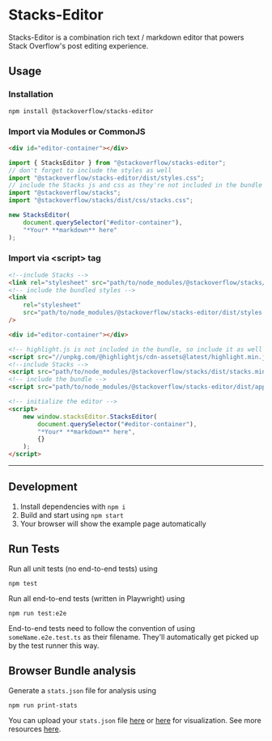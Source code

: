# Stacks-Editor

Stacks-Editor is a combination rich text / markdown editor that powers Stack Overflow's post editing experience.

## Usage

### Installation

`npm install @stackoverflow/stacks-editor`

### Import via Modules or CommonJS

```html
<div id="editor-container"></div>
```

```js
import { StacksEditor } from "@stackoverflow/stacks-editor";
// don't forget to include the styles as well
import "@stackoverflow/stacks-editor/dist/styles.css";
// include the Stacks js and css as they're not included in the bundle
import "@stackoverflow/stacks";
import "@stackoverflow/stacks/dist/css/stacks.css";

new StacksEditor(
    document.querySelector("#editor-container"),
    "*Your* **markdown** here"
);
```

### Import via &lt;script&gt; tag

```html
<!--include Stacks -->
<link rel="stylesheet" src="path/to/node_modules/@stackoverflow/stacks/dist/css/stacks.css" />
<!-- include the bundled styles -->
<link
    rel="stylesheet"
    src="path/to/node_modules/@stackoverflow/stacks-editor/dist/styles.css"
/>

<div id="editor-container"></div>

<!-- highlight.js is not included in the bundle, so include it as well if you want it -->
<script src="//unpkg.com/@highlightjs/cdn-assets@latest/highlight.min.js"></script>
<!--include Stacks -->
<script src="path/to/node_modules/@stackoverflow/stacks/dist/stacks.min.js"></script>
<!-- include the bundle -->
<script src="path/to/node_modules/@stackoverflow/stacks-editor/dist/app.bundle.js"></script>

<!-- initialize the editor -->
<script>
    new window.stacksEditor.StacksEditor(
        document.querySelector("#editor-container"),
        "*Your* **markdown** here",
        {}
    );
</script>
```

---

## Development

1. Install dependencies with `npm i`
2. Build and start using `npm start`
3. Your browser will show the example page automatically

## Run Tests

Run all unit tests (no end-to-end tests) using

    npm test

Run all end-to-end tests (written in Playwright) using

    npm run test:e2e

End-to-end tests need to follow the convention of using `someName.e2e.test.ts` as their filename. They'll automatically get picked up by the test runner this way.

## Browser Bundle analysis

Generate a `stats.json` file for analysis using

    npm run print-stats

You can upload your `stats.json` file [here](http://webpack.github.io/analyse/) or [here](https://chrisbateman.github.io/webpack-visualizer/) for visualization. See more resources [here](https://webpack.js.org/guides/code-splitting/#bundle-analysis).
